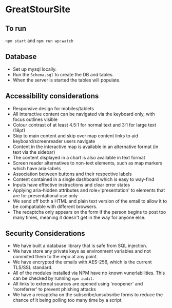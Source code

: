 # GreatStourSite

## To run
`npm start` and `npm run wp:watch`

## Database
- Set up mysql locally.
- Run the `Schema.sql` to create the DB and tables.
- When the server is started the tables will populate.

## Accessibility considerations
- Responsive design for mobiles/tablets
- All interactive content can be navigated via the keyboard only, with focus outlines visible
- Colour contrast of at least 4.5:1 for normal text and 3:1 for large text (18pt)
- Skip to main content and skip over map content links to aid keyboard/screenreader users navigate
- Content in the interactive map is available in an alternative format (in text via the sidebar)
- The content displayed in a chart is also available in text format 
- Screen reader alternatives to non-text elements, such as map markers which have aria-labels
- Association between buttons and their respective labels
- Content contained in a single dashboard which is easy to way-find
- Inputs have effective instructions and clear error states
- Applying aria-hidden attributes and role='presentation' to elements that are for presentational use only
- We send off both a HTML and plain text version of the email to allow it to be compatiable with different browsers.
- The recaptcha only appears on the form if the person begins to post too many times, meaning it doesn't get in the way for anyone else.

## Security Considerations
- We have built a database library that is safe from SQL injection.
- We have store any private keys as environment variables and not commited them to the repo at any point.
- We have encrypted the emails with AES-256, which is the current TLS/SSL standard.
- All of the modules installed via NPM have no known vunerlabilities. This can be checked by running `npm audit`.
- All links to external sources are opened using 'noopener' and 'noreferrer' to prevent phishing attacks
- We have a recaptcha on the subscribe/unsubsribe forms to reduce the chance of it being polling too many time by a script.
